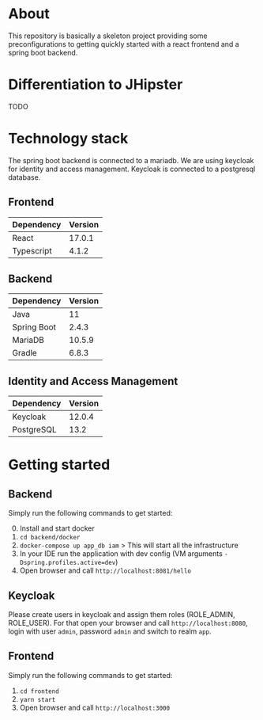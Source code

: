 # About
This repository is basically a skeleton project providing some preconfigurations to
getting quickly started with a react frontend and a spring boot backend.

# Differentiation to JHipster
TODO

# Technology stack
The spring boot backend is connected to a mariadb.
We are using keycloak for identity and access management. Keycloak is connected to a postgresql database.

## Frontend
|Dependency|Version|
|---|---|
|React|17.0.1|
|Typescript|4.1.2|

## Backend
|Dependency|Version|
|---|---|
|Java|11|
|Spring Boot|2.4.3|
|MariaDB|10.5.9|
|Gradle|6.8.3|

## Identity and Access Management 
|Dependency|Version|
|---|---|
|Keycloak|12.0.4|
|PostgreSQL|13.2|

# Getting started
## Backend
Simply run the following commands to get started:

0. Install and start docker
1. ``cd backend/docker``
2. ``docker-compose up app_db iam`` > This will start all the infrastructure
3. In your IDE run the application with dev config (VM arguments ``-Dspring.profiles.active=dev``)
4. Open browser and call ``http://localhost:8081/hello``

## Keycloak
Please create users in keycloak and assign them roles (ROLE_ADMIN, ROLE_USER). For that open your
browser and call ``http://localhost:8080``, login with user ``admin``, password ``admin`` and switch to
realm ``app``.

## Frontend
Simply run the following commands to get started:
1. ``cd frontend``
2. ``yarn start``
3. Open browser and call ``http://localhost:3000``
